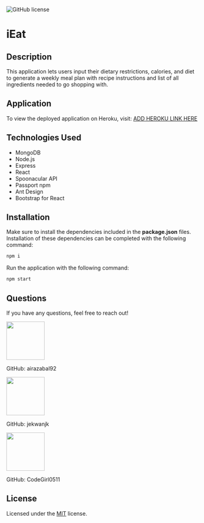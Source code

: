 ![GitHub license](https://img.shields.io/badge/license-MIT-blue.svg)

# iEat

## Description

This application lets users input their dietary restrictions, calories, and diet to generate a weekly meal plan with recipe instructions and list of all ingredients needed to go shopping with.

## Application

To view the deployed application on Heroku, visit:
<a href="#" target="_blank"> ADD HEROKU LINK HERE</a>

## Technologies Used

- MongoDB
- Node.js
- Express
- React
- Spoonacular API
- Passport npm
- Ant Design
- Bootstrap for React

## Installation

Make sure to install the dependencies included in the <b>package.json</b> files.
Installation of these dependencies can be completed with the following command:

```sh
npm i
```

Run the application with the following command:

```sh
npm start
```

## Questions

If you have any questions, feel free to reach out!

 <img src="https://avatars0.githubusercontent.com/u/60761756?v=4" width="100">
  
 GitHub: airazabal92

  <img src="https://avatars0.githubusercontent.com/u/62856193?v=4" width="100">
  
 GitHub: jekwanjk

  <img src="https://avatars0.githubusercontent.com/u/63438230?v=4" width="100">
  
 GitHub: CodeGirl0511

## License

Licensed under the [MIT](https://github.com/microsoft/vscode/blob/master/LICENSE.txt) license.

